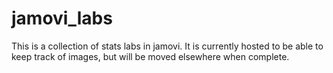 # jamovi_labs

This is a collection of stats labs in jamovi. It is currently hosted to be able to keep track of images, but will be moved elsewhere when complete.

